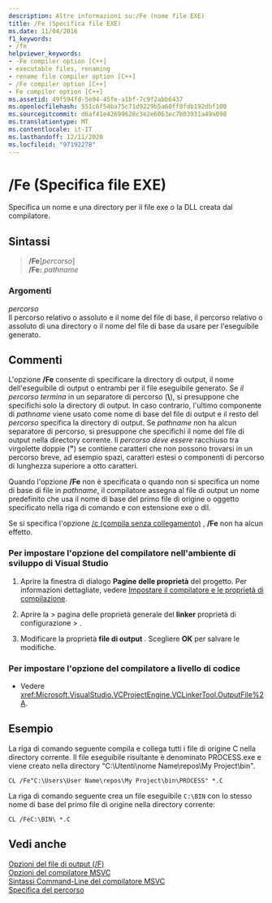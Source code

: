 ```yaml
---
description: Altre informazioni su:/Fe (nome file EXE)
title: /Fe (Specifica file EXE)
ms.date: 11/04/2016
f1_keywords:
- /fe
helpviewer_keywords:
- -Fe compiler option [C++]
- executable files, renaming
- rename file compiler option [C++]
- /Fe compiler option [C++]
- Fe compiler option [C++]
ms.assetid: 49f594fd-5e94-45fe-a1bf-7c9f2abb6437
ms.openlocfilehash: 551c6f54ba75c71d9229b5a60ff0fdb192dbf100
ms.sourcegitcommit: d6af41e42699628c3e2e6063ec7b03931a49a098
ms.translationtype: MT
ms.contentlocale: it-IT
ms.lasthandoff: 12/11/2020
ms.locfileid: "97192278"
---
```

# <a name="fe-name-exe-file"></a>/Fe (Specifica file EXE)

Specifica un nome e una directory per il file exe o la DLL creata dal compilatore.

## <a name="syntax"></a>Sintassi

> **/Fe**[_percorso_] \
> **/Fe:** _pathname_

### <a name="arguments"></a>Argomenti

*percorso*<br/>
Il percorso relativo o assoluto e il nome del file di base, il percorso relativo o assoluto di una directory o il nome del file di base da usare per l'eseguibile generato.

## <a name="remarks"></a>Commenti

L'opzione **/Fe** consente di specificare la directory di output, il nome dell'eseguibile di output o entrambi per il file eseguibile generato. Se *il percorso termina* in un separatore di percorso (**&#92;**), si presuppone che specifichi solo la directory di output. In caso contrario, l'ultimo componente di *pathname* viene usato come nome di base del file di output e il resto del *percorso* specifica la directory di output. Se *pathname* non ha alcun separatore di percorso, si presuppone che specifichi il nome del file di output nella directory corrente. Il *percorso deve essere* racchiuso tra virgolette doppie (**"**) se contiene caratteri che non possono trovarsi in un percorso breve, ad esempio spazi, caratteri estesi o componenti di percorso di lunghezza superiore a otto caratteri.

Quando l'opzione **/Fe** non è specificata o quando non si specifica un nome di base di file in *pathname*, il compilatore assegna al file di output un nome predefinito che usa il nome di base del primo file di origine o oggetto specificato nella riga di comando e con estensione exe o dll.

Se si specifica l'opzione [/c (compila senza collegamento)](c-compile-without-linking.md) , **/Fe** non ha alcun effetto.

### <a name="to-set-this-compiler-option-in-the-visual-studio-development-environment"></a>Per impostare l'opzione del compilatore nell'ambiente di sviluppo di Visual Studio

1. Aprire la finestra di dialogo **Pagine delle proprietà** del progetto. Per informazioni dettagliate, vedere [Impostare il compilatore e le proprietà di compilazione](../working-with-project-properties.md).

1. Aprire la   >  pagina delle proprietà generale del **linker** proprietà di configurazione  >   .

1. Modificare la proprietà **file di output** . Scegliere **OK** per salvare le modifiche.

### <a name="to-set-this-compiler-option-programmatically"></a>Per impostare l'opzione del compilatore a livello di codice

- Vedere <xref:Microsoft.VisualStudio.VCProjectEngine.VCLinkerTool.OutputFile%2A>.

## <a name="examples"></a>Esempio

La riga di comando seguente compila e collega tutti i file di origine C nella directory corrente. Il file eseguibile risultante è denominato PROCESS.exe e viene creato nella directory "C:\Utenti\nome Name\repos\My Project\bin".

```
CL /Fe"C:\Users\User Name\repos\My Project\bin\PROCESS" *.C
```

La riga di comando seguente crea un file eseguibile `C:\BIN` con lo stesso nome di base del primo file di origine nella directory corrente:

```
CL /FeC:\BIN\ *.C
```

## <a name="see-also"></a>Vedi anche

[Opzioni del file di output (/F)](output-file-f-options.md)<br/>
[Opzioni del compilatore MSVC](compiler-options.md)<br/>
[Sintassi Command-Line del compilatore MSVC](compiler-command-line-syntax.md)<br/>
[Specifica del percorso](specifying-the-pathname.md)<br/>
